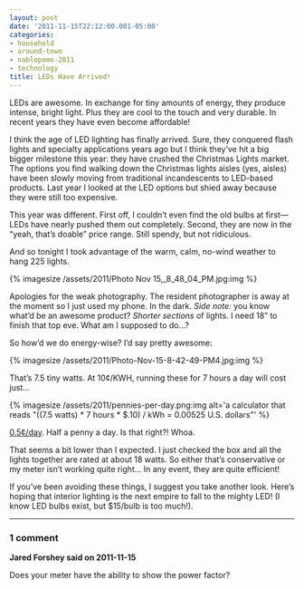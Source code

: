 ```yaml
---
layout: post
date: '2011-11-15T22:12:00.001-05:00'
categories:
- household
- around-town
- nablopomo-2011
- technology
title: LEDs Have Arrived!
---
```


LEDs are awesome. In exchange for tiny amounts of energy, they produce intense, bright light. Plus they are cool to the touch and very durable. In recent years they have even become affordable!

I think the age of LED lighting has finally arrived. Sure, they conquered flash lights and specialty applications years ago but I think they’ve hit a big bigger milestone this year: they have crushed the Christmas Lights market. The options you find walking down the Christmas lights aisles (yes, aisle*s*) have been slowly moving from traditional incandescents to LED-based products. Last year I looked at the LED options but shied away because they were still too expensive. 

This year was different. First off, I couldn’t even find the old bulbs at first—LEDs have nearly pushed them out completely. Second, they are now in the “yeah, that’s doable” price range. Still spendy, but not ridiculous.

And so tonight I took advantage of the warm, calm, no-wind weather to hang 225 lights.

{% imagesize /assets/2011/Photo Nov 15,_8_48_04_PM.jpg:img %}

Apologies for the weak photography. The resident photographer is away at the moment so I just used my phone. In the dark. *Side note:* you know what’d be an awesome product? *Shorter sections* of lights. I need 18” to finish that top eve. What am I supposed to do...?

So how’d we do energy-wise? I’d say pretty awesome:

{% imagesize /assets/2011/Photo-Nov-15-8-42-49-PM4.jpg:img %}

That’s 7.5 tiny watts. At 10¢/KWH, running these for 7 hours a day will cost just...

{% imagesize /assets/2011/pennies-per-day.png:img alt='a calculator that reads "((7.5 watts) * 7 hours * $.10) / kWh = 0.00525 U.S. dollars"' %}

[0.5¢/day](https://www.google.com/search?q=7.5+watts+*+7+hours+*+%24.10%2FkWh&oq=7.5+watts+*+7+hours+*+%24.10%2FkWh). Half a penny a day. Is that right?! Whoa.

That seems a bit lower than I expected. I just checked the box and all the lights together are rated at about 18 watts. So either that’s conservative or my meter isn’t working quite right... In any event, they are quite efficient!

If you’ve been avoiding these things, I suggest you take another look. Here’s hoping that interior lighting is the next empire to fall to the mighty LED! (I know LED bulbs exist, but $15/bulb is too much!).

---

### 1 comment

**Jared Forshey said on 2011-11-15**

Does your meter have the ability to show the power factor?

